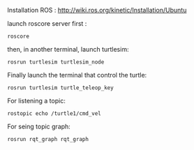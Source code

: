Installation ROS : http://wiki.ros.org/kinetic/Installation/Ubuntu

launch roscore server first : 
```
roscore
```

then, in another terminal, launch turtlesim: 
```
rosrun turtlesim turtlesim_node
```

Finally launch the terminal that control the turtle:
```
rosrun turtlesim turtle_teleop_key
```

For listening a topic:
```
rostopic echo /turtle1/cmd_vel
```


For seing topic graph:
```
rosrun rqt_graph rqt_graph
```